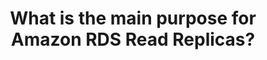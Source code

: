 ---
layout: answer
title: "What is the main purpose for Amazon RDS Read Replicas?"
blurb: "According to the official documentation for Amazon RDS , the main purpose for including Read Replicas in your Amazon RDS architecture is for scalability"
quid: 28
---